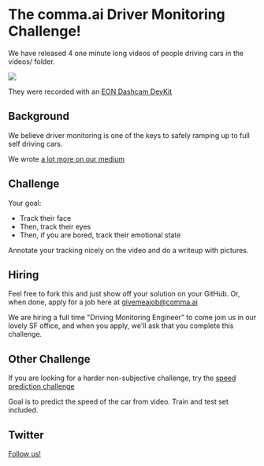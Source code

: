 The comma.ai Driver Monitoring Challenge!
======

We have released 4 one minute long videos of people driving cars in the videos/ folder.

<img src="https://github.com/commaai/monitoring/blob/master/ss.png">

They were recorded with an <a href="https://shop.comma.ai/products/eon-dashcam-devkit">EON Dashcam DevKit</a>

Background
-----

We believe driver monitoring is one of the keys to safely ramping up to full self driving cars.

We wrote <a href="https://medium.com/@comma_ai/safety-and-driver-attention-2a33d3d23109">a lot more on our medium</a>


Challenge
-----

Your goal:
- Track their face
- Then, track their eyes
- Then, if you are bored, track their emotional state

Annotate your tracking nicely on the video and do a writeup with pictures.

Hiring
-----

Feel free to fork this and just show off your solution on your GitHub. Or, when done, apply for a job here at givemeajob@comma.ai

We are hiring a full time "Driving Monitoring Engineer" to come join us in our lovely SF office, and when you apply, we'll ask that you complete this challenge.

Other Challenge
-----

If you are looking for a harder non-subjective challenge, try the <a href="https://twitter.com/comma_ai/status/854488327797448704">speed prediction challenge</a>

Goal is to predict the speed of the car from video. Train and test set included.

Twitter
------

<a href="https://twitter.com/comma_ai">Follow us!</a>

